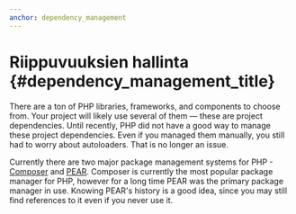 ```yaml
---
anchor: dependency_management
---
```


# Riippuvuuksien hallinta {#dependency_management_title}

There are a ton of PHP libraries, frameworks, and components to choose from. Your project will likely use 
several of them — these are project dependencies. Until recently, PHP did not have a good way to manage
these project dependencies. Even if you managed them manually, you still had to worry about autoloaders.
That is no longer an issue.

Currently there are two major package management systems for PHP - [Composer] and [PEAR]. Composer is currently
the most popular package manager for PHP, however for a long time PEAR was the primary package manager in use.
Knowing PEAR's history is a good idea, since you may still find references to it even if you never use it.

[Composer]: /#composer_and_packagist
[PEAR]: /#pear
